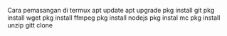 
Cara pemasangan di termux 
apt update
apt upgrade
pkg install git
pkg install wget
pkg install ffmpeg
pkg install nodejs
pkg instal mc
pkg install unzip
gitt clone 
